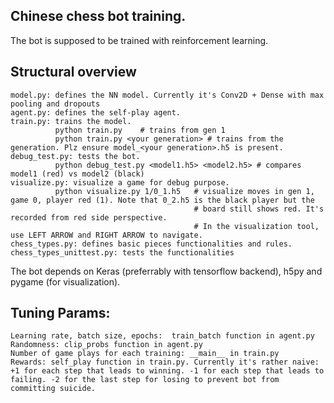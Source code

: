Chinese chess bot training.
---

The bot is supposed to be trained with reinforcement learning.

## Structural overview

```
model.py: defines the NN model. Currently it's Conv2D + Dense with max pooling and dropouts
agent.py: defines the self-play agent.
train.py: trains the model.
          python train.py    # trains from gen 1
          python train.py <your generation> # trains from the generation. Plz ensure model_<your generation>.h5 is present.
debug_test.py: tests the bot. 
          python debug_test.py <model1.h5> <model2.h5> # compares model1 (red) vs model2 (black)
visualize.py: visualize a game for debug purpose.
          python visualize.py 1/0_1.h5   # visualize moves in gen 1, game 0, player red (1). Note that 0_2.h5 is the black player but the
                                         # board still shows red. It's recorded from red side perspective.
                                         # In the visualization tool, use LEFT ARROW and RIGHT ARROW to navigate.
chess_types.py: defines basic pieces functionalities and rules.
chess_types_unittest.py: tests the functionalities
```

The bot depends on Keras (preferrably with tensorflow backend), h5py and pygame (for visualization).

## Tuning Params:
```
Learning rate, batch size, epochs:  train_batch function in agent.py
Randomness: clip_probs function in agent.py
Number of game plays for each training: __main__ in train.py
Rewards: self_play function in train.py. Currently it's rather naive: +1 for each step that leads to winning. -1 for each step that leads to failing. -2 for the last step for losing to prevent bot from committing suicide.
```
